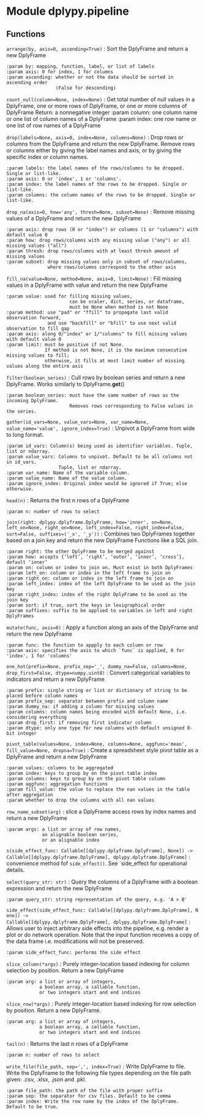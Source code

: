 Module dplypy.pipeline
======================

Functions
---------

    
`arrange(by, axis=0, ascending=True)`
:   Sort the DplyFrame and return a new DplyFrame
    
    :param by: mapping, function, label, or list of labels
    :param axis: 0 for index, 1 for columns
    :param ascending: whether or not the data should be sorted in ascending order
                      (False for descending)

    
`count_null(column=None, index=None)`
:   Get total number of null values in a DplyFrame,
    one or more rows of DplyFrame,
    or one or more columns of DplyFrame
    Return: a nonnegative integer
    :param column: one column name or one list of column names of a DplyFrame
    :param index: one row name or one list of row names of a DplyFrame

    
`drop(labels=None, axis=0, index=None, columns=None)`
:   Drop rows or columns from the DplyFrame and return the new DplyFrame.
    Remove rows or columns either by giving the label names and axis,
    or by giving the specific index or column names.
    
    :param labels: the label names of the rows/columns to be dropped. Single or list-like.
    :param axis: 0 or 'index', 1 or 'columns'.
    :param index: the label names of the rows to be dropped. Single or list-like.
    :param columns: the column names of the rows to be dropped. Single or list-like.

    
`drop_na(axis=0, how='any', thresh=None, subset=None)`
:   Remove missing values of a DplyFrame and return the new DplyFrame
    
    :param axis: drop rows (0 or "index") or columns (1 or "columns") with default value 0
    :param how: drop rows/columns with any missing value ("any") or all missing values ("all")
    :param thresh: drop rows/columns with at least thresh amount of missing values
    :param subset: drop missing values only in subset of rows/columns,
                   where rows/columns correspond to the other axis

    
`fill_na(value=None, method=None, axis=0, limit=None)`
:   Fill missing values in a DplyFrame with value and return the new DplyFrame
    
    :param value: used for filling missing values,
                           can be scaler, dict, series, or dataframe,
                           must be None when method is not None
    :param method: use "pad" or "ffill" to propagate last valid observation forward,
                   and use "backfill" or "bfill" to use next valid observation to fill gap
    :param axis: along 0/"index" or 1/"columns" to fill missing values with default value 0
    :param limit: must be positive if not None.
                  If method is not None, it is the maximum consecutive missing values to fill;
                  otherwise, it fills at most limit number of missing values along the entire axis

    
`filter(boolean_series)`
:   Cull rows by boolean series and return a new DplyFrame. Works similarly to DplyFrame.__get__()
    
    :param boolean_series: must have the same number of rows as the incoming DplyFrame.
                           Removes rows corresponding to False values in the series.

    
`gather(id_vars=None, value_vars=None, var_name=None, value_name='value', ignore_index=True)`
:   Unpivot a DplyFrame from wide to long format.
    
    :param id_vars: Column(s) being used as identifier variables. Tuple, list or ndarray.
    :param value_vars: Columns to unpivot. Default to be all columns not in id_vars.
                       Tuple, list or ndarray.
    :param var_name: Name of the variable column.
    :param value_name: Name of the value column.
    :param ignore_index: Original index would be ignored if True; else otherwise.

    
`head(n)`
:   Returns the first n rows of a DplyFrame
    
    :param n: number of rows to select

    
`join(right: dplypy.dplyframe.DplyFrame, how='inner', on=None, left_on=None, right_on=None, left_index=False, right_index=False, sort=False, suffixes=('_x', '_y'))`
:   Combines two DplyFrames together based on a join key and return the new DplyFrame
    Functions like a SQL join.
    
    :param right: the other DplyFrame to be merged against
    :param how: accepts {‘left’, ‘right’, ‘outer’, ‘inner’, ‘cross’}, default ‘inner’
    :param on: column or index to join on. Must exist in both DplyFrames
    :param left_on: column or index in the left frame to join on
    :param right_on: column or index in the left frame to join on
    :param left_index: index of the left DplyFrame to be used as the join key
    :param right_index: index of the right DplyFrame to be used as the join key
    :param sort: if true, sort the keys in lexigraphical order
    :param suffixes: suffix to be applied to variables in left and right DplyFrames

    
`mutate(func, axis=0)`
:   Apply a function along an axis of the DplyFrame and return the new DplyFrame
    
    :param func: the function to appply to each column or row
    :param axis: specifies the axis to which `func` is applied, 0 for 'index', 1 for 'columns'

    
`one_hot(prefix=None, prefix_sep='_', dummy_na=False, columns=None, drop_first=False, dtype=numpy.uint8)`
:   Convert categorical variables to indicators and return a new DplyFrame
    
    :param prefix: single string or list or dictionary of string to be placed before column names
    :param prefix_sep: separator between prefix and column name
    :param dummy_na: if adding a column for missing values
    :param columns: column names being encoded with default None, i.e. considering everything
    :param drop_first: if removing first indicator column
    :param dtype: only one type for new columns with default unsigned 8-bit integer

    
`pivot_table(values=None, index=None, columns=None, aggfunc='mean', fill_value=None, dropna=True)`
:   Create a spreadsheet style pivot table as a DplyFrame and return a new DplyFrame
    
    :param values: columns to be aggregated
    :param index: keys to group by on the pivot table index
    :param columns: keys to group by on the pivot table column
    :param aggfunc: aggregation functions
    :param fill_value: the value to replace the nan values in the table after aggregation
    :param whether to drop the columns with all nan values

    
`row_name_subset(arg)`
:   slice a DplyFrame access rows by index names and return a new DplyFrame
    
    :param args: a list or array of row names,
                 an alignable boolean series,
                 or an alignable index

    
`s(side_effect_func: Callable[[dplypy.dplyframe.DplyFrame], None]) ‑> Callable[[dplypy.dplyframe.DplyFrame], dplypy.dplyframe.DplyFrame]`
:   convenience method fof `side_effect()`. See `side_effect for operational details.

    
`select(query_str: str)`
:   Query the columns of a DplyFrame with a boolean expression and return the new DplyFrame
    
    :param query_str: string representation of the query, e.g. 'A > B'

    
`side_effect(side_effect_func: Callable[[dplypy.dplyframe.DplyFrame], None]) ‑> Callable[[dplypy.dplyframe.DplyFrame], dplypy.dplyframe.DplyFrame]`
:   Allows user to inject arbitrary side effects into the pipeline,
    e.g. render a plot or do network operation.
    Note that the input function receives a copy of the data frame
    i.e. modifications will not be preserved.
    
    :param side_effect_func: performs the side effect

    
`slice_column(*args)`
:   Purely integer-location based indexing for column selection by position.
    Return a new DplyFrame
    
    :param arg: a list or array of integers,
                a boolean array, a callable function,
                or two integers start and end indices

    
`slice_row(*args)`
:   Purely integer-location based indexing for row selection by position.
    Return a new DplyFrame.
    
    :param arg: a list or array of integers,
                a boolean array, a callable function,
                or two integers start and end indices

    
`tail(n)`
:   Returns the last n rows of a DplyFrame
    
    :param n: number of rows to select

    
`write_file(file_path, sep=',', index=True)`
:   Write DplyFrame to file.
    Write the DplyFrame to the following file types depending on the file path given:
    .csv, .xlsx, .json and .pkl.
    
    :param file_path: the path of the file with proper suffix
    :param sep: the separator for csv files. Default to be comma
    :param index: Write the row name by the index of the DplyFrame. Default to be true.